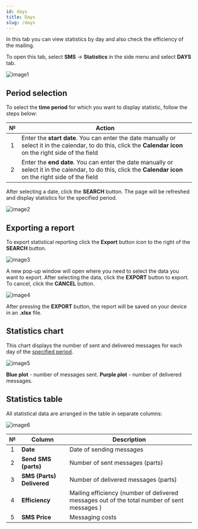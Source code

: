 ```yaml
---
id: days
title: Days
slug: /days
---
```


In this tab you can view statistics by day and also check the efficiency of the mailing.

To open this tab, select **SMS** → **Statistics** in the side menu and select **DAYS** tab.

![image1](/img/en/sms_statistics_days/image1.png)

## Period selection

To select the **time period** for which you want to display statistic, follow the steps below:

|  №  | Action |
| :-: | ------ |
| 1 | Enter the **start date**. You can enter the date manually or select it in the calendar, to do this, click the **Calendar icon** on the right side of the field |
| 2 | Enter the **end date**. You can enter the date manually or select it in the calendar, to do this, click the **Calendar icon** on the right side of the field |

After selecting a date, click the **SEARCH** button. The page will be refreshed and display statistics for the specified period.

![image2](/img/en/sms_statistics_days/image2.png)

## Exporting a report

To export statistical reporting click the **Export** button icon to the right of the **SEARCH** button.

![image3](/img/en/sms_statistics_days/image3.png)

A new pop-up window will open where you need to select the data you want to export. After selecting the data, click the **EXPORT** button to export. To cancel, click the **CANCEL** button.

![image4](/img/en/sms_statistics_days/image4.png)

After pressing the **EXPORT** button, the report will be saved on your device in an **.xlsx** file.

## Statistics chart

This chart displays the number of sent and delivered messages for each day of the [specified period](#period-selection).

![image5](/img/en/sms_statistics_days/image5.png)

**Blue plot** - number of messages sent. **Purple plot** - number of delivered messages.

## Statistics table

All statistical data are arranged in the table in separate columns:

![image6](/img/en/sms_statistics_days/image6.png)

|  №  | Column | Description |
| :-: | ------ | ----------- |
| 1 | **Date** | Date of sending messages |
| 2 | **Send SMS (parts)** | Number of sent messages (parts) |
| 3 | **SMS (Parts) Delivered** | Number of delivered messages (parts) |
| 4 | **Efficiency** | Mailing efficiency (number of delivered messages out of the total number of sent messages ) |
| 5 | **SMS Price** | Messaging costs |

